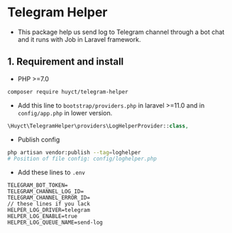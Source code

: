 # Telegram Helper
- This package help us send log to Telegram channel through a bot chat and it runs with Job in Laravel framework.
## 1. Requirement and install
- PHP >=7.0
```bash
composer require huyct/telegram-helper
```
- Add this line to `bootstrap/providers.php` in laravel >=11.0 and in `config/app.php` in lower version.
```php
\Huyct\TelegramHelper\providers\LogHelperProvider::class,
```
- Publish config
```bash
php artisan vendor:publish --tag=loghelper
# Position of file config: config/loghelper.php
```
- Add these lines to `.env`
```dotenv
TELEGRAM_BOT_TOKEN=
TELEGRAM_CHANNEL_LOG_ID=    
TELEGRAM_CHANNEL_ERROR_ID=
// these lines if you lack
HELPER_LOG_DRIVER=telegram
HELPER_LOG_ENABLE=true
HELPER_LOG_QUEUE_NAME=send-log
```